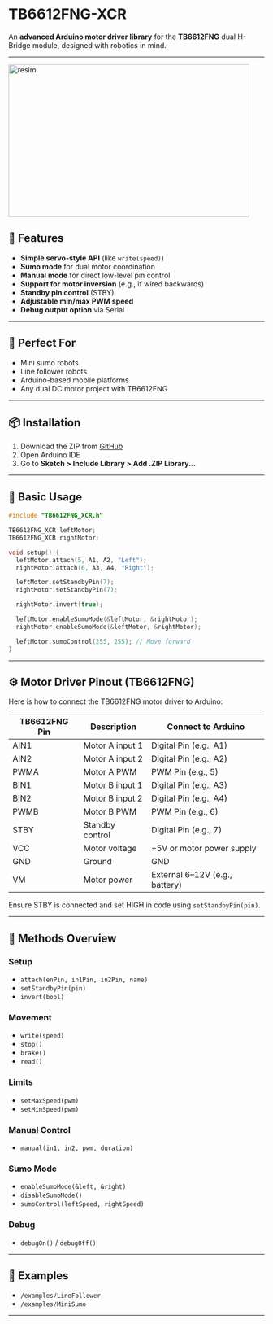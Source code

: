 # TB6612FNG-XCR

An **advanced Arduino motor driver library** for the **TB6612FNG** dual H-Bridge module, designed with robotics in mind.

---
<img width="474" height="300" alt="resim" src="https://github.com/user-attachments/assets/e95805ed-e5d3-499c-ba24-f7f5ab32134b" />

## 🚀 Features

* **Simple servo-style API** (like `write(speed)`)
* **Sumo mode** for dual motor coordination
* **Manual mode** for direct low-level pin control
* **Support for motor inversion** (e.g., if wired backwards)
* **Standby pin control** (STBY)
* **Adjustable min/max PWM speed**
* **Debug output option** via Serial

---

## 🤖 Perfect For

* Mini sumo robots
* Line follower robots
* Arduino-based mobile platforms
* Any dual DC motor project with TB6612FNG

---

## 📦 Installation

1. Download the ZIP from [GitHub](https://github.com/X-croot/TB6612FNG-XCR)
2. Open Arduino IDE
3. Go to **Sketch > Include Library > Add .ZIP Library...**

---

## 🧠 Basic Usage

```cpp
#include "TB6612FNG_XCR.h"

TB6612FNG_XCR leftMotor;
TB6612FNG_XCR rightMotor;

void setup() {
  leftMotor.attach(5, A1, A2, "Left");
  rightMotor.attach(6, A3, A4, "Right");

  leftMotor.setStandbyPin(7);
  rightMotor.setStandbyPin(7);

  rightMotor.invert(true);

  leftMotor.enableSumoMode(&leftMotor, &rightMotor);
  rightMotor.enableSumoMode(&leftMotor, &rightMotor);

  leftMotor.sumoControl(255, 255); // Move forward
}
```

---

## ⚙️ Motor Driver Pinout (TB6612FNG)

Here is how to connect the TB6612FNG motor driver to Arduino:

| TB6612FNG Pin | Description     | Connect to Arduino             |
| ------------- | --------------- | ------------------------------ |
| AIN1          | Motor A input 1 | Digital Pin (e.g., A1)         |
| AIN2          | Motor A input 2 | Digital Pin (e.g., A2)         |
| PWMA          | Motor A PWM     | PWM Pin (e.g., 5)              |
| BIN1          | Motor B input 1 | Digital Pin (e.g., A3)         |
| BIN2          | Motor B input 2 | Digital Pin (e.g., A4)         |
| PWMB          | Motor B PWM     | PWM Pin (e.g., 6)              |
| STBY          | Standby control | Digital Pin (e.g., 7)          |
| VCC           | Motor voltage   | +5V or motor power supply      |
| GND           | Ground          | GND                            |
| VM            | Motor power     | External 6–12V (e.g., battery) |

Ensure STBY is connected and set HIGH in code using `setStandbyPin(pin)`.

---

## 🧰 Methods Overview

### Setup

* `attach(enPin, in1Pin, in2Pin, name)`
* `setStandbyPin(pin)`
* `invert(bool)`

### Movement

* `write(speed)`
* `stop()`
* `brake()`
* `read()`

### Limits

* `setMaxSpeed(pwm)`
* `setMinSpeed(pwm)`

### Manual Control

* `manual(in1, in2, pwm, duration)`

### Sumo Mode

* `enableSumoMode(&left, &right)`
* `disableSumoMode()`
* `sumoControl(leftSpeed, rightSpeed)`

### Debug

* `debugOn()` / `debugOff()`

---

## 🧪 Examples

* `/examples/LineFollower`
* `/examples/MiniSumo`

---



